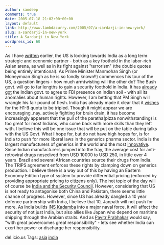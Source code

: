```yaml
---
author: sandeep
comments: true
date: 2005-07-18 21:02:00+00:00
layout: default
link: http://www.lambdacurry.com/2005/07/a-sardarji-in-new-york/
slug: a-sardarji-in-new-york
title: A Sardarji in New York
wordpress_id: 60
---
```


As I have [written](http://loxos.blogspot.com/2005/01/business-asia-cias-strategic-15-year.html) earlier, the US is looking towards India as a long term strategic and economic partner - both as a key foothold in the labor-rich Asian arena, as well as in its fight against  "terrorism" (the double quotes being entirely intentional). As Prime Minister Manmohan  Singh (or Moneymoan Singh as he is so fondly known!!) commences his tour of the US, a  question lingers - how much armtwisting will the other do?
The Bush govt. will go to far lengths to gain a security foothold in India. It has [already got](http://in.rediff.com/news/2005/jul/18mitra.htm) the Indian govt. to agree to FBI presence on Indian soil - with all its anomalies about human rights. However, I am betting that PM Singh will wrangle his fair pound of flesh. 
India has already made it clear that it [wishes](http://www.outsourcingpipeline.com/164903149) for the H1-B quota to be tripled. Though it might appear we are encouraging..nay..actively fighting for brain drain, it has become increasingly apparent that the pull of the paratha(pizza nonwithstanding) is too great for most Indians, who come back with more skills than they left with. I believe this will be one issue that will be put on the table during talks with the US Govt. 
What I hope for, but do not have high hopes for, is for India to push for more liberal laws in the generics pharma sector. India is the largest manufacturers of generics in the world and the most [innovative](http://www.commondreams.org/headlines05/0323-04.htm). Since Indian manufacturers jumped into the fray, the average cost for anti-retroviral drugs  nosedived from USD 10000 to USD 250, in little over 4 years. Brazil and  several African countries source their drugs from India. The TRIPS agreement enforces these rights by clamping down on generics production. I believe there is a way out of this by having an Eastern Economy Edition type of system to provide differential pricing (enforced by providing appropriate pricing to citizens only).
The hot topic of the day will of course be [India and the Security Council](http://loxos.blogspot.com/2005/07/quest-for-fools-gold-india-and.html). However, considering that US is not ready to antagonise  both China and Pakistan, there seems little chance of progress. However, since US has already dangled a 10 year defence partnership with India, I believe that 10, Janpath will not push for more. As India builds [INS Kadamba](http://www.defenseindustrydaily.com/2005/06/india-opens-major-naval-base-at-karwar/index.php) into a major naval force, it will affect the security of not just India, but also allies like Japan who depend on maritime shipping through the Arabian straits.
And as [Pavitr Prabhakar](http://www.gothamcomics.com/spiderman_india/) would say, "with great powercomes great responsibility" - lets see whether India can exert her power or discharge her responsibility. 




del.icio.us Tags:  [asia](http://del.icio.us/sss8ue/asia) [india](http://del.icio.us/sss8ue/india)
